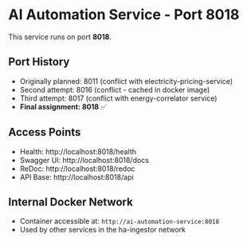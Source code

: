 # AI Automation Service - Port 8018

This service runs on port **8018**.

## Port History
- Originally planned: 8011 (conflict with electricity-pricing-service)
- Second attempt: 8016 (conflict - cached in docker image)
- Third attempt: 8017 (conflict with energy-correlator service)
- **Final assignment: 8018** ✅

## Access Points
- Health: http://localhost:8018/health
- Swagger UI: http://localhost:8018/docs
- ReDoc: http://localhost:8018/redoc
- API Base: http://localhost:8018/api

## Internal Docker Network
- Container accessible at: `http://ai-automation-service:8018`
- Used by other services in the ha-ingestor network

